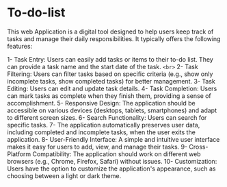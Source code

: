 # To-do-list
This web Application is a digital tool designed to help users keep track of tasks and manage their daily responsibilities. It typically offers the following features:

  1- Task Entry: Users can easily add tasks or items to their to-do list. They can provide a task name and the start date of the task. `<br>`
  2- Task Filtering: Users can filter tasks based on specific criteria (e.g., show only incomplete tasks, show completed tasks) for better management.
  3- Task Editing: Users can edit and update task details.
  4- Task Completion: Users can mark tasks as complete when they finish them, providing a sense of accomplishment.
  5- Responsive Design: The application should be accessible on various devices (desktops, tablets, smartphones) and adapt to different screen sizes.
  6- Search Functionality: Users can search for specific tasks.
  7- The application automatically preserves user data, including completed and incomplete tasks, when the user exits the application.
  8- User-Friendly Interface: A simple and intuitive user interface makes it easy for users to add, view, and manage their tasks.
  9- Cross-Platform Compatibility: The application should work on different web browsers (e.g., Chrome, Firefox, Safari) without issues.
  10- Customization: Users have the option to customize the application's appearance, such as choosing between a light or dark theme.
